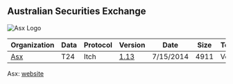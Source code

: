 ## Australian Securities Exchange

![Asx Logo](https://github.com/Open-Markets-Initiative/contents/blob/master/logos/Asx.jpg)

|Organization | Data | Protocol | Version | Date | Size | Testing|
|--- | --- | --- | --- | --- | --- | ---|
|[Asx](https://github.com/Open-Markets-Initiative/wireshark-lua/tree/master/Asx "Australian Securities Exchange Dissectors") | T24 | Itch | [1.13](https://github.com/Open-Markets-Initiative/wireshark-lua/blob/master/Asx/Asx.T24.Itch.1.13.Script.Dissector.lua "Australian Securities Exchange 1.13 Script Dissector") | 7/15/2014 | 4911 | Verified|


Asx: [website](https://www.asx.com.au "Go to Australian Securities Exchange")

